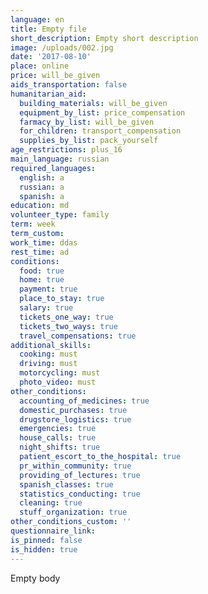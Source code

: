 ```yaml
---
language: en
title: Empty file
short_description: Empty short description
image: /uploads/002.jpg
date: '2017-08-10'
place: online
price: will_be_given
aids_transportation: false
humanitarian_aid:
  building_materials: will_be_given
  equipment_by_list: price_compensation
  farmacy_by_list: will_be_given
  for_children: transport_compensation
  supplies_by_list: pack_yourself
age_restrictions: plus_16
main_language: russian
required_languages:
  english: a
  russian: a
  spanish: a
education: md
volunteer_type: family
term: week
term_custom:
work_time: ddas
rest_time: ad
conditions:
  food: true
  home: true
  payment: true
  place_to_stay: true
  salary: true
  tickets_one_way: true
  tickets_two_ways: true
  travel_compensations: true
additional_skills:
  cooking: must
  driving: must
  motorcycling: must
  photo_video: must
other_conditions:
  accounting_of_medicines: true
  domestic_purchases: true
  drugstore_logistics: true
  emergencies: true
  house_calls: true
  night_shifts: true
  patient_escort_to_the_hospital: true
  pr_within_community: true
  providing_of_lectures: true
  spanish_classes: true
  statistics_conducting: true
  cleaning: true
  stuff_organization: true
other_conditions_custom: ''
questionnaire_link:
is_pinned: false
is_hidden: true
---
```

Empty body
